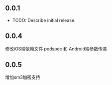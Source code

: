 ## 0.0.1

* TODO: Describe initial release.

## 0.0.4
修改iOS端依赖文件 podspec 和 Android端参数传递

## 0.0.5
增加sm3加密支持